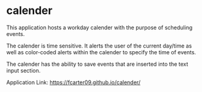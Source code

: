 # calender

This application hosts a workday calender with the purpose of scheduling events.

The calender is time sensitive. It alerts the user of the current day/time as well as color-coded alerts within the calender to specify the time of events.

The calender has the ability to save events that are inserted into the text input section.

Application Link: https://fcarter09.github.io/calender/
